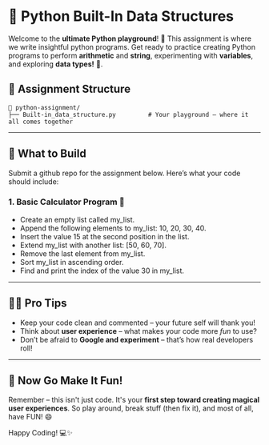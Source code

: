 # 🎯 Python Built-In Data Structures

Welcome to the **ultimate Python playground**! 🎉 This assignment is where we write insightful python programs. Get ready to practice creating Python programs to perform **arithmetic** and **string**, experimenting with **variables**, and exploring **data types!** 💪.

## 📁 Assignment Structure

```
📂 python-assignment/
├── Built-in_data_structure.py         # Your playground – where it all comes together
```

---

## 🧪 What to Build
Submit a github repo for the assignment below.
Here’s what your code should include:

### 1. Basic Calculator Program 🎈  
- Create an empty list called my_list.
- Append the following elements to my_list: 10, 20, 30, 40.
- Insert the value 15 at the second position in the list.
- Extend my_list with another list: [50, 60, 70].
- Remove the last element from my_list.
- Sort my_list in ascending order.
- Find and print the index of the value 30 in my_list.
---

## 🧙‍♂️ Pro Tips

- Keep your code clean and commented – your future self will thank you!
- Think about **user experience** – what makes your code more *fun* to use?
- Don’t be afraid to **Google and experiment** – that’s how real developers roll!

---

## 🎉 Now Go Make It Fun!

Remember – this isn't just code. It's your **first step toward creating magical user experiences**. So play around, break stuff (then fix it), and most of all, have FUN! 😄

Happy Coding! 💻✨  
